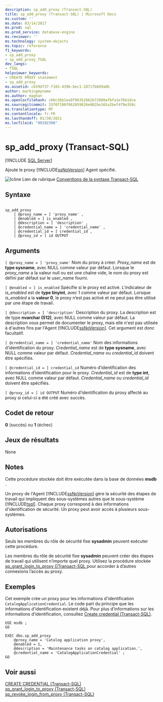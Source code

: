 ```yaml
---
description: sp_add_proxy (Transact-SQL)
title: sp_add_proxy (Transact-SQL) | Microsoft Docs
ms.custom: ''
ms.date: 03/14/2017
ms.prod: sql
ms.prod_service: database-engine
ms.reviewer: ''
ms.technology: system-objects
ms.topic: reference
f1_keywords:
- sp_add_proxy
- sp_add_proxy_TSQL
dev_langs:
- TSQL
helpviewer_keywords:
- CREATE PROXY statement
- sp_add_proxy
ms.assetid: cb59df37-f103-439b-bec1-2871fb669a8b
author: markingmyname
ms.author: maghan
ms.openlocfilehash: c60c3bb1ea9f96352662b72080afbfa1e76b1dce
ms.sourcegitcommit: 33f0f190f962059826e002be165a2bef4f9e350c
ms.translationtype: MT
ms.contentlocale: fr-FR
ms.lasthandoff: 01/30/2021
ms.locfileid: "99192398"
---
```

# <a name="sp_add_proxy-transact-sql"></a>sp_add_proxy (Transact-SQL)
[!INCLUDE [SQL Server](../../includes/applies-to-version/sqlserver.md)]

  Ajoute le proxy [!INCLUDE[ssNoVersion](../../includes/ssnoversion-md.md)] Agent spécifié.  
  
 ![Icône Lien de rubrique](../../database-engine/configure-windows/media/topic-link.gif "Icône du lien de rubrique") [Conventions de la syntaxe Transact-SQL](../../t-sql/language-elements/transact-sql-syntax-conventions-transact-sql.md)  
  
## <a name="syntax"></a>Syntaxe  
  
```  
  
sp_add_proxy  
    [ @proxy_name = ] 'proxy_name' ,  
    [ @enabled = ] is_enabled ,  
    [ @description = ] 'description' ,  
    [ @credential_name = ] 'credential_name' ,  
    [ @credential_id = ] credential_id ,  
    [ @proxy_id = ] id OUTPUT   
```  
  
## <a name="arguments"></a>Arguments  
`[ @proxy_name = ] 'proxy_name'` Nom du proxy à créer. *Proxy_name* est de **type sysname**, avec NULL comme valeur par défaut. Lorsque le *proxy_name* a la valeur null ou est une chaîne vide, le nom du proxy est défini par défaut sur le *user_name* fourni.  
  
`[ @enabled = ] is_enabled` Spécifie si le proxy est activé. L’indicateur de *is_enabled* est de **type tinyint**, avec 1 comme valeur par défaut. Lorsque *is_enabled* a la **valeur 0**, le proxy n’est pas activé et ne peut pas être utilisé par une étape de travail.  
  
`[ @description = ] 'description'` Description du proxy. La description est de type **nvarchar (512)**, avec NULL comme valeur par défaut. La description vous permet de documenter le proxy, mais elle n'est pas utilisée à d'autres fins par l'Agent [!INCLUDE[ssNoVersion](../../includes/ssnoversion-md.md)]. Cet argument est donc facultatif.  
  
`[ @credential_name = ] 'credential_name'` Nom des informations d’identification du proxy. *Credential_name* est de **type sysname**, avec NULL comme valeur par défaut. *Credential_name* ou *credential_id* doivent être spécifiés.  
  
`[ @credential_id = ] credential_id` Numéro d’identification des informations d’identification pour le proxy. *Credential_id* est de **type int**, avec NULL comme valeur par défaut. *Credential_name* ou *credential_id* doivent être spécifiés.  
  
`[ @proxy_id = ] id OUTPUT` Numéro d’identification du proxy affecté au proxy si celui-ci a été créé avec succès.  
  
## <a name="return-code-values"></a>Codet de retour  
 **0** (succès) ou **1** (échec)  
  
## <a name="result-sets"></a>Jeux de résultats  
 None  
  
## <a name="remarks"></a>Notes  
 Cette procédure stockée doit être exécutée dans la base de données **msdb** .  
  
 Un proxy de l'Agent [!INCLUDE[ssNoVersion](../../includes/ssnoversion-md.md)] gère la sécurité des étapes de travail qui impliquent des sous-systèmes autres que le sous-système [!INCLUDE[tsql](../../includes/tsql-md.md)]. Chaque proxy correspond à des informations d'identification de sécurité. Un proxy peut avoir accès à plusieurs sous-systèmes.  
  
## <a name="permissions"></a>Autorisations  
 Seuls les membres du rôle de sécurité fixe **sysadmin** peuvent exécuter cette procédure.  
  
 Les membres du rôle de sécurité fixe **sysadmin** peuvent créer des étapes de travail qui utilisent n’importe quel proxy. Utilisez la procédure stockée [sp_grant_login_to_proxy &#40;&#41;Transact-SQL ](../../relational-databases/system-stored-procedures/sp-grant-login-to-proxy-transact-sql.md) pour accorder à d’autres connexions l’accès au proxy.  
  
## <a name="examples"></a>Exemples  
 Cet exemple crée un proxy pour les informations d'identification `CatalogApplicationCredential`. Le code part du principe que les informations d'identification existent déjà. Pour plus d’informations sur les informations d’identification, consultez [Create credential &#40;Transact-SQL&#41;](../../t-sql/statements/create-credential-transact-sql.md).  
  
```  
USE msdb ;  
GO  
  
EXEC dbo.sp_add_proxy  
    @proxy_name = 'Catalog application proxy',  
    @enabled = 1,  
    @description = 'Maintenance tasks on catalog application.',  
    @credential_name = 'CatalogApplicationCredential' ;  
GO  
```  
  
## <a name="see-also"></a>Voir aussi  
 [CREATE CREDENTIAL &#40;Transact-SQL&#41;](../../t-sql/statements/create-credential-transact-sql.md)   
 [sp_grant_login_to_proxy &#40;Transact-SQL&#41;](../../relational-databases/system-stored-procedures/sp-grant-login-to-proxy-transact-sql.md)   
 [sp_revoke_login_from_proxy &#40;Transact-SQL&#41;](../../relational-databases/system-stored-procedures/sp-revoke-login-from-proxy-transact-sql.md)  
  
  
